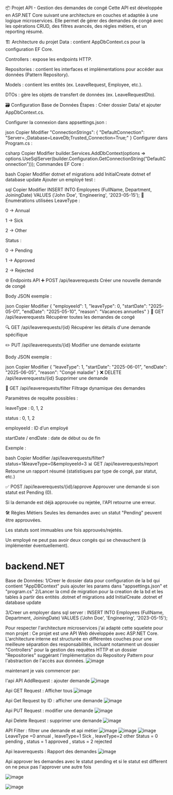 📦 Projet API - Gestion des demandes de congé
Cette API est développée en ASP.NET Core suivant une architecture en couches et adaptée à une logique microservices. Elle permet de gérer des demandes de congé avec les opérations CRUD, des filtres avancés, des règles métiers, et un reporting résumé.

🏗️ Architecture du projet
Data : contient AppDbContext.cs pour la configuration EF Core.

Controllers : expose les endpoints HTTP.

Repositories : contient les interfaces et implémentations pour accéder aux données (Pattern Repository).

Models : contient les entités (ex. LeaveRequest, Employee, etc.).

DTOs : gère les objets de transfert de données (ex. LeaveRequestDto).

🗃️ Configuration Base de Données
Étapes :
Créer dossier Data/ et ajouter AppDbContext.cs.

Configurer la connexion dans appsettings.json :

json
Copier
Modifier
"ConnectionStrings": {
  "DefaultConnection": "Server=.;Database=LeaveDb;Trusted_Connection=True;"
}
Configurer dans Program.cs :

csharp
Copier
Modifier
builder.Services.AddDbContext<AppDbContext>(options =>
    options.UseSqlServer(builder.Configuration.GetConnectionString("DefaultConnection")));
Commandes EF Core :

bash
Copier
Modifier
dotnet ef migrations add InitialCreate
dotnet ef database update
Ajouter un employé test :

sql
Copier
Modifier
INSERT INTO Employees (FullName, Department, JoiningDate)
VALUES ('John Doe', 'Engineering', '2023-05-15');
🧩 Enumérations utilisées
LeaveType :

0 → Annual

1 → Sick

2 → Other

Status :

0 → Pending

1 → Approved

2 → Rejected

🌐 Endpoints API
➕ POST /api/leaverequests
Créer une nouvelle demande de congé

Body JSON exemple :

json
Copier
Modifier
{
  "employeeId": 1,
  "leaveType": 0,
  "startDate": "2025-05-01",
  "endDate": "2025-05-10",
  "reason": "Vacances annuelles"
}
📄 GET /api/leaverequests
Récupérer toutes les demandes de congé

🔍 GET /api/leaverequests/{id}
Récupérer les détails d'une demande spécifique

✏️ PUT /api/leaverequests/{id}
Modifier une demande existante

Body JSON exemple :

json
Copier
Modifier
{
  "leaveType": 1,
  "startDate": "2025-06-01",
  "endDate": "2025-06-05",
  "reason": "Congé maladie"
}
❌ DELETE /api/leaverequests/{id}
Supprimer une demande

🧠 GET /api/leaverequests/filter
Filtrage dynamique des demandes

Paramètres de requête possibles :

leaveType : 0, 1, 2

status : 0, 1, 2

employeeId : ID d’un employé

startDate / endDate : date de début ou de fin

Exemple :

bash
Copier
Modifier
/api/leaverequests/filter?status=1&leaveType=0&employeeId=3
📊 GET /api/leaverequests/report
Retourne un rapport résumé (statistiques par type de congé, par statut, etc.)

✅ POST /api/leaverequests/{id}/approve
Approuver une demande si son statut est Pending (0).

Si la demande est déjà approuvée ou rejetée, l'API retourne une erreur.

🛠️ Règles Métiers
Seules les demandes avec un statut "Pending" peuvent être approuvées.

Les statuts sont immuables une fois approuvés/rejetés.

Un employé ne peut pas avoir deux congés qui se chevauchent (à implémenter éventuellement).



















# backend.NET

Base de Données:
1/Creer le dossier data pour  configuration de la bd qui contient "AppDBContext" puis ajouter les params dans "appsettings.json" et "program.cs"
2/Lancer la cmd de migration pour la creation de la bd et les tables à partir des entités
.dotnet ef migrations add InitialCreate
.dotnet ef database update

3/Creer un employer dans sql server :
INSERT INTO Employees (FullName, Department, JoiningDate)
VALUES ('John Doe', 'Engineering', '2023-05-15');

Pour respecter l'architecture microservices j'ai adapté cette squelete pour mon projet :
Ce projet est une API Web développée avec ASP.NET Core.
L'architecture interne est structurée en différentes couches pour une meilleure séparation des responsabilités,
incluant notamment un dossier "Controllers" pour la gestion des requêtes HTTP et un dossier "Repositories" suggérant l'implémentation du Repository Pattern pour l'abstraction de l'accès aux données.
![image](https://github.com/user-attachments/assets/3a25b9fc-1adb-4d6d-9a47-17ab43a8e320)

maintenant je vais commencer par:

l'api API AddRequest : ajouter demande
![image](https://github.com/user-attachments/assets/f192a45e-0958-49e1-973a-1d8e9dc2e341)


Api GET Request : Afficher tous 
![image](https://github.com/user-attachments/assets/70bca482-2323-4bf3-ad5e-49145be4ccd2)



Api Get Request by ID  : afficher une demande 
![image](https://github.com/user-attachments/assets/6875987d-22c2-4420-932d-3d3ddd8bcbd6)


Api PUT Request : modifier une demande 
![image](https://github.com/user-attachments/assets/49220f44-8dd5-4ece-9a80-501051e065fe)


Api Delete Request : supprimer une demande
![image](https://github.com/user-attachments/assets/01183063-ddfb-4b67-a82f-c2c5db94a8fa)


API Filter : filtrer une demande et api métier 
![image](https://github.com/user-attachments/assets/d79a2253-6af1-4be2-9133-f88cdcbe3867)
![image](https://github.com/user-attachments/assets/d3b39e99-25d7-47dd-bb84-ccb91f29f8b0)
![image](https://github.com/user-attachments/assets/3de83d95-4806-4d4e-b127-21c2888ffb70)
LeaveType =0 annual , leaveType=1 Sick , leaveType=2 other 
Status = 0 pending , status = 1 approved , status = 2 rejected 


Api leaverequests : Rapport des demandes 
![image](https://github.com/user-attachments/assets/b38109a1-6e82-4013-a072-564cf7d04167)


Api approver les demandes avec le statut pending et si le statut est different on ne peux pas l'approver une autre fois 

![image](https://github.com/user-attachments/assets/9ee63c59-7b67-4b97-a537-02171de6cec4)

![image](https://github.com/user-attachments/assets/fac95545-87af-45de-81d4-07db0441ca2a)


















